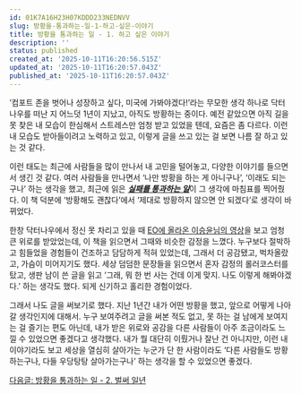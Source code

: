 ```yaml
---
id: 01K7A16H23H07KDDD233NEDNVV
slug: 방황을-통과하는-일-1-하고-싶은-이야기
title: 방황을 통과하는 일 - 1. 하고 싶은 이야기
description: ''
status: published
created_at: '2025-10-11T16:20:56.515Z'
updated_at: '2025-10-11T16:20:57.043Z'
published_at: '2025-10-11T16:20:57.043Z'
---
```

’컴포트 존을 벗어나 성장하고 싶다, 미국에 가봐야겠다!’라는 무모한 생각 하나로 닥터나우를 떠난 지 어느덧 1년이 지났고, 아직도 방황하는 중이다. 예전 같았으면 아직 길을 못 찾은 내 모습이 한심해서 스트레스만 엄청 받고 있었을 텐데, 요즘은 좀 다르다. 이런 내 모습도 받아들이려고 노력하고 있고, 이렇게 글을 쓰고 있는 걸 보면 나름 잘 하고 있는 것 같다.

이런 태도는 최근에 사람들을 많이 만나서 내 고민을 털어놓고, 다양한 이야기를 들으면서 생긴 것 같다. 여러 사람들을 만나면서 ‘나만 방황을 하는 게 아니구나’, ‘이래도 되는구나’ 하는 생각을 했고, 최근에 읽은 [_**실패를 통과하는 일**_](https://product.kyobobook.co.kr/detail/S000217395322)이 그 생각에 마침표를 찍어줬다. 이 책 덕분에 ‘방황해도 괜찮다’에서 ‘제대로 방황하지 않으면 안 되겠다’로 생각이 바뀌었다.

한창 닥터나우에서 정신 못 차리고 있을 때 [EO에 올라온 이승윤님의 영상](https://youtu.be/TjVP4cICwGE?t=49)을 보고 엄청 큰 위로를 받았었는데, 이 책을 읽으면서 그때와 비슷한 감정을 느꼈다. 누구보다 절박하고 힘들었을 경험들이 건조하고 담담하게 적혀 있었는데, 그래서 더 공감됐고, 벅차올랐고, 가슴이 미어지기도 했다. 세상 덤덤한 문장들을 읽으면서 혼자 감정의 롤러코스터를 탔고, 생판 남이 쓴 글을 읽고 ‘그래, 뭐 한 번 사는 건데 이게 맞지. 나도 이렇게 해봐야겠다.’ 하는 생각도 했다. 되게 신기하고 홀리한 경험이었다.

그래서 나도 글을 써보기로 했다. 지난 1년간 내가 어떤 방황을 했고, 앞으로 어떻게 나아갈 생각인지에 대해서. 누구 보여주려고 글을 써본 적도 없고, 못 하는 걸 남에게 보여지는 걸 즐기는 편도 아닌데, 내가 받은 위로와 공감을 다른 사람들이 아주 조금이라도 느낄 수 있었으면 좋겠다고 생각했다. 내가 뭘 대단히 이뤘거나 잘난 건 아니지만, 이런 내 이야기라도 보고 세상을 열심히 살아가는 누군가 단 한 사람이라도 ‘다른 사람들도 방황하는구나, 다들 우당탕탕 살아가는구나’ 하는 생각을 할 수 있었으면 좋겠다.

[다음글: 방황을 통과하는 일 - 2. 벌써 일년](/posts/방황을-통과하는-일-2-벌써-일년)
